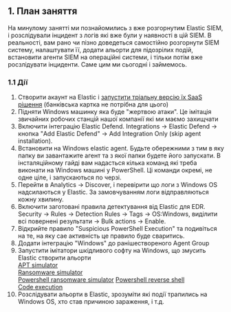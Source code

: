 ## 1. План заняття
На минулому занятті ми познайомились з вже розгорнутим Elastic SIEM, і розслідували інцидент з логів які вже були у наявності в цій SIEM. В реальності, вам рано чи пізно доведеться самостійно розгорнути SIEM систему, налаштувати її, додати альорти для підозрілих подій, встановити агенти SIEM на операційні системи, і тільки потім вже росзлідувати інциденти. Саме цим ми сьогодні і займемось.  
### 1.1 Дії
1. Створити акаунт на Elastic і [запустити тріальну версію їх SaaS рішення](https://www.elastic.co/cloud/cloud-trial-overview) (банківська картка не потрібна для цього)
2. Підняти Windows машинку яка буде "жертвою атаки". Це імітація звичайних робочих станцій нашої компанії які ми маємо захищчати
3. Включити інтеграцію Elastic Defend. Integrations -> Elastic Defend -> кнопка "Add Elastic Defend" -> Add Integration Only (skip agent installation).
4. Встановити на Windows elastic agent. Будьте обережними з тим в яку папку ви завантажите агент та з якої папки будете його запускати. В інсталяційному гайді вам надасться кілька команд які треба виконати на Windows машині у PowerShell. Ці команди окремі, не одне ціле, і запускаються по черзі.
5. Перейти в Analytics -> Discover, і перевірити що логи з Windows OS надсилаються у Elastic. За замовчуванням логи відправляються кожну хвилину.
6. Включити заготовані правила детектування від Elastic для EDR. Security -> Rules -> Detection Rules -> Tags -> OS:Windows, виділити всі повернені результати -> Bulk actions -> Enable.
7. Відкрийте правило "Suspicious PowerShell Execution" та подивіться на те, на яку сае активність це правило буде сваритись.
8. Додати інтеграцію "Windows" до ранішествореного Agent Group
9. Запустити імітатори шкідливого софту на Windows, що змусить Elastic створити альорти  
    [APT simulator](https://github.com/NextronSystems/APTSimulator)  
    [Ransomware simulator](https://www.knowbe4.com/free-cybersecurity-tools/ransomware-simulator)  
    [Powershell ransomware simulator](https://github.com/JoelGMSec/PSRansom)
    [Powershell reverse shell](https://swisskyrepo.github.io/InternalAllTheThings/cheatsheets/shell-reverse-cheatsheet/#powershell)  
    [Code execution](https://www.ired.team/offensive-security/code-execution)
10. Розслідувати альорти в Elastic, зрозуміти які події трапились на Windows OS, хто став причиною зараження, і т.д.
